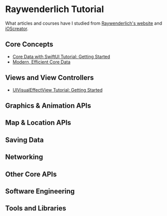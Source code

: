 # Raywenderlich Tutorial

What articles and courses have I studied from [Raywenderlich's website](http://www.raywenderlich.com/category/ios) and [iOScreator](https://www.ioscreator.com).

## **Core Concepts**
* [Core Data with SwiftUI Tutorial: Getting Started](https://www.raywenderlich.com/9335365-core-data-with-swiftui-tutorial-getting-started)
* [Modern, Efficient Core Data](https://www.raywenderlich.com/14958063-modern-efficient-core-data)

## **Views and View Controllers**
* [UIVisualEffectView Tutorial: Getting Started](https://www.raywenderlich.com/16125723-uivisualeffectview-tutorial-getting-started)

## **Graphics & Animation APIs**

## **Map & Location APIs**

## **Saving Data**

## **Networking**

## **Other Core APIs**

## **Software Engineering**

## **Tools and Libraries**
